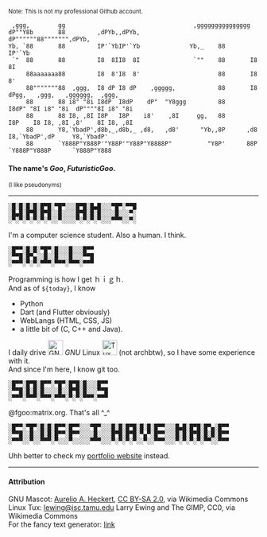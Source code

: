 <sup>Note: This is not my professional Github account. </sup>
```
 ,ggg,        gg                                    ,ggggggggggggggg                                    
dP""Y8b       88         ,dPYb,,dPYb,              dP""""""88""""""",dPYb,                              
Yb, `88       88         IP'`YbIP'`Yb              Yb,_    88       IP'`Yb                              
 `"  88       88         I8  8II8  8I               `""    88       I8  8I                              
     88aaaaaaa88         I8  8'I8  8'                      88       I8  8'                              
     88"""""""88  ,ggg,  I8 dP I8 dP    ,ggggg,            88       I8 dPgg,   ,ggg,   ,gggggg,  ,ggg,  
     88       88 i8" "8i I8dP  I8dP    dP"  "Y8ggg         88       I8dP" "8I i8" "8i  dP""""8I i8" "8i 
     88       88 I8, ,8I I8P   I8P    i8'    ,8I     gg,   88       I8P    I8 I8, ,8I ,8'    8I I8, ,8I 
     88       Y8,`YbadP',d8b,_,d8b,_ ,d8,   ,d8'      "Yb,,8P      ,d8     I8,`YbadP',dP     Y8,`YbadP' 
     88       `Y888P"Y888P'"Y88P'"Y88P"Y8888P"          "Y8P'      88P     `Y888P"Y888P      `Y888P"Y888
```


#### The name's <em>Goo</em>, <em><strong>FuturisticGoo</strong></em>.  
<sup>(I like pseudonyms)<sup>

---
```
░█░█░█░█░█▀█░▀█▀░░░█▀█░█▄█░░░▀█▀░▀▀█
░█▄█░█▀█░█▀█░░█░░░░█▀█░█░█░░░░█░░░▀░
░▀░▀░▀░▀░▀░▀░░▀░░░░▀░▀░▀░▀░░░▀▀▀░░▀░
```
I'm a computer science student. Also a human. I think.

```
░█▀▀░█░█░▀█▀░█░░░█░░░█▀▀
░▀▀█░█▀▄░░█░░█░░░█░░░▀▀█
░▀▀▀░▀░▀░▀▀▀░▀▀▀░▀▀▀░▀▀▀
```
Programming is how I get ｈｉｇｈ.  
And as of <code>${today}</code>, I know
- Python
- Dart (and Flutter obviously)
- WebLangs (HTML, CSS, JS)
- a little bit of (C, C++ and Java).

I daily drive <img src="https://upload.wikimedia.org/wikipedia/commons/2/22/Heckert_GNU_white.svg" alt="GNU" height="30"> <em>GNU</em> Linux  <img src="https://upload.wikimedia.org/wikipedia/commons/3/35/Tux.svg" alt="Tux Penguin" height="30"/> (not archbtw), so I have some experience with it.   
And since I'm here, I know git too.
```
░█▀▀░█▀█░█▀▀░▀█▀░█▀█░█░░░█▀▀
░▀▀█░█░█░█░░░░█░░█▀█░█░░░▀▀█
░▀▀▀░▀▀▀░▀▀▀░▀▀▀░▀░▀░▀▀▀░▀▀▀
```
@fgoo:matrix.org. That's all ⁠^⁠_^

```
░█▀▀░▀█▀░█░█░█▀▀░█▀▀░░░▀█▀░░░█░█░█▀█░█░█░█▀▀░░░█▄█░█▀█░█▀▄░█▀▀
░▀▀█░░█░░█░█░█▀▀░█▀▀░░░░█░░░░█▀█░█▀█░▀▄▀░█▀▀░░░█░█░█▀█░█░█░█▀▀
░▀▀▀░░▀░░▀▀▀░▀░░░▀░░░░░▀▀▀░░░▀░▀░▀░▀░░▀░░▀▀▀░░░▀░▀░▀░▀░▀▀░░▀▀▀
```
Uhh better to check my [portfolio website](https://futuristicgoo.github.io/) instead.

---
#### Attribution
GNU Mascot: <a href="https://commons.wikimedia.org/wiki/File:Heckert_GNU_white.svg">Aurelio A. Heckert</a>, <a href="https://creativecommons.org/licenses/by-sa/2.0">CC BY-SA 2.0</a>, via Wikimedia Commons  
Linux Tux: <a href="https://commons.wikimedia.org/wiki/File:Tux.svg">lewing@isc.tamu.edu Larry Ewing and The GIMP</a>, CC0, via Wikimedia Commons    
For the fancy text generator: <a href="https://patorjk.com/software/taag/">link</a>
